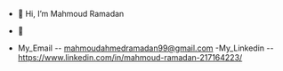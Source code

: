 - 👋 Hi, I’m Mahmoud Ramadan

- 👀
- My_Email --  mahmoudahmedramadan99@gmail.com
-My_Linkedin -- https://www.linkedin.com/in/mahmoud-ramadan-217164223/


<!---
mamodr/mamodr is a ✨ special ✨ repository because its `README.md` (this file) appears on your GitHub profile.
You can click the Preview link to take a look at your changes.
--->
